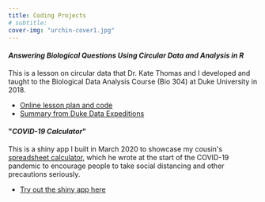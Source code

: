 ```yaml
---
title: Coding Projects
# subtitle:
cover-img: "urchin-cover1.jpg"
---
```


#### _Answering Biological Questions Using Circular Data and Analysis in R_
This is a lesson on circular data that Dr. Kate Thomas and I developed and taught to the Biological Data Analysis Course (Bio 304) at Duke University in 2018.
  - [Online lesson plan and code](https://bigdata.duke.edu/sites/bigdata.duke.edu/files/site-images/FullLesson.html)
  - [Summary from Duke Data Expeditions](https://bigdata.duke.edu/projects/answering-biological-questions-using-circular-data-and-analysis-r)

#### "_COVID-19 Calculator_"
This is a shiny app I built in March 2020 to showcase my cousin's [spreadsheet calculator](https://docs.google.com/spreadsheets/d/19o7CnjXaSMWzbz-FuqmczUNu44fFkVm0TLzSSzJM6pk/edit?fbclid=IwAR2Q6JaYiO0e9cNZnCdqSVBIfvJV_4-Oe5H5yeMEuqkkXjVTUThJfOlwOWI#gid=0), which he wrote at the start of the COVID-19 pandemic to encourage people to take social distancing and other precautions seriously.
  - [Try out the shiny app here](https://jnotar.shinyapps.io/covid-app/)
